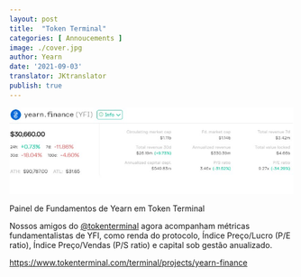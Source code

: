 ```yaml
---
layout: post
title:  "Token Terminal"
categories: [ Annoucements ]
image: ./cover.jpg
author: Yearn
date: '2021-09-03'
translator: JKtranslator
publish: true
---
```


![](1.jpg) </br>

Painel de Fundamentos de Yearn em Token Terminal

Nossos amigos do [@tokenterminal](https://twitter.com/tokenterminal) agora acompanham métricas fundamentalistas de YFI, como renda do protocolo, Índice Preço/Lucro (P/E ratio), Índice Preço/Vendas (P/S ratio) e capital sob gestão anualizado.

https://www.tokenterminal.com/terminal/projects/yearn-finance
